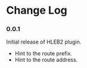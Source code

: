 # Change Log

### 0.0.1

Initial release of HLEB2 plugin.
+ Hint to the route prefix.
+ Hint to the route address.
